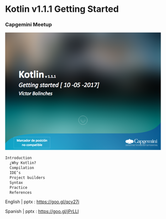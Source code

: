 # Kotlin v1.1.1 Getting Started 
### Capgemini Meetup

![](https://github.com/vicboma1/Kotlin_v1.1.1-Getting-started/blob/master/open.png)

```
Introduction
  ¿Why Kotlin?
  Compilation
  IDE’s
  Project builders
  Syntax
  Practice
  References
```

English | pptx : https://goo.gl/qcy27i

Spanish | pptx : https://goo.gl/jPrLLI
